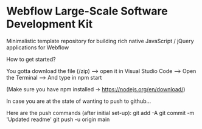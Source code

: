 # Webflow Large-Scale Software Development Kit

Minimalistic template repository for building rich native JavaScript / jQuery applications for Webflow

How to get started?

You gotta download the file (/zip) --> open it in Visual Studio Code --> Open the Terminal --> And type in npm start

(Make sure you have npm installed -> https://nodejs.org/en/download/)

In case you are at the state of wanting to push to github...

Here are the push commands (after initial set-up):
git add -A
git commit -m 'Updated readme'
git push -u origin main
